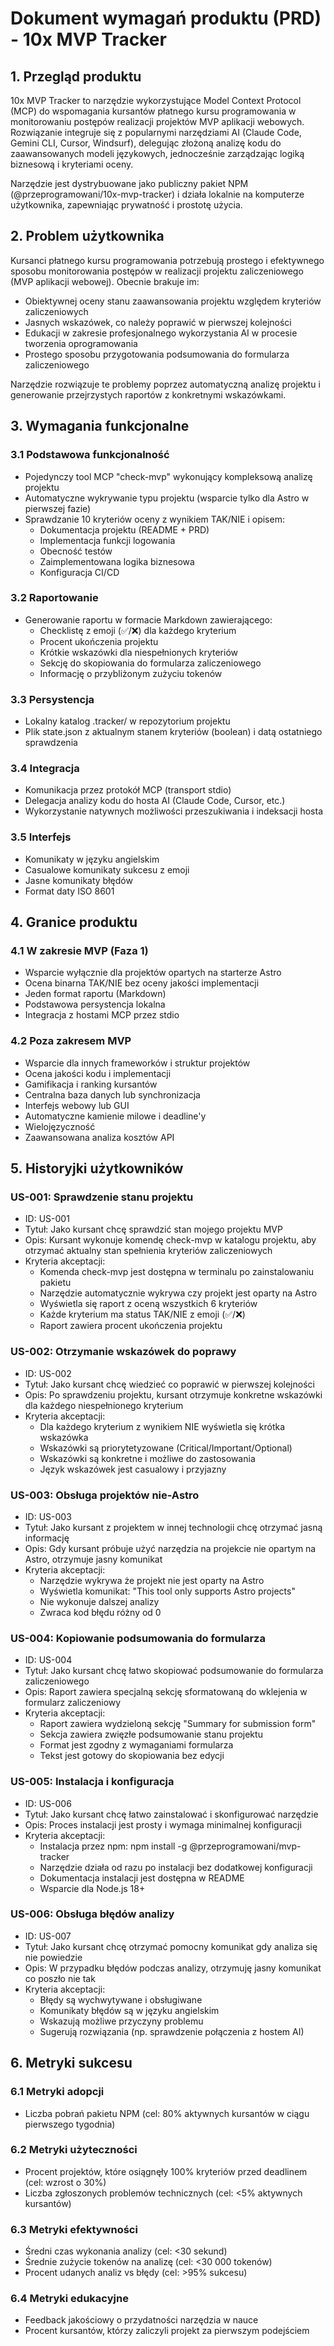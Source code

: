 # Dokument wymagań produktu (PRD) - 10x MVP Tracker

## 1. Przegląd produktu

10x MVP Tracker to narzędzie wykorzystujące Model Context Protocol (MCP) do wspomagania kursantów płatnego kursu programowania w monitorowaniu postępów realizacji projektów MVP aplikacji webowych. Rozwiązanie integruje się z popularnymi narzędziami AI (Claude Code, Gemini CLI, Cursor, Windsurf), delegując złożoną analizę kodu do zaawansowanych modeli językowych, jednocześnie zarządzając logiką biznesową i kryteriami oceny.

Narzędzie jest dystrybuowane jako publiczny pakiet NPM (@przeprogramowani/10x-mvp-tracker) i działa lokalnie na komputerze użytkownika, zapewniając prywatność i prostotę użycia.

## 2. Problem użytkownika

Kursanci płatnego kursu programowania potrzebują prostego i efektywnego sposobu monitorowania postępów w realizacji projektu zaliczeniowego (MVP aplikacji webowej). Obecnie brakuje im:

- Obiektywnej oceny stanu zaawansowania projektu względem kryteriów zaliczeniowych
- Jasnych wskazówek, co należy poprawić w pierwszej kolejności
- Edukacji w zakresie profesjonalnego wykorzystania AI w procesie tworzenia oprogramowania
- Prostego sposobu przygotowania podsumowania do formularza zaliczeniowego

Narzędzie rozwiązuje te problemy poprzez automatyczną analizę projektu i generowanie przejrzystych raportów z konkretnymi wskazówkami.

## 3. Wymagania funkcjonalne

### 3.1 Podstawowa funkcjonalność

- Pojedynczy tool MCP "check-mvp" wykonujący kompleksową analizę projektu
- Automatyczne wykrywanie typu projektu (wsparcie tylko dla Astro w pierwszej fazie)
- Sprawdzanie 10 kryteriów oceny z wynikiem TAK/NIE i opisem:
  - Dokumentacja projektu (README + PRD)
  - Implementacja funkcji logowania
  - Obecność testów
  - Zaimplementowana logika biznesowa
  - Konfiguracja CI/CD

### 3.2 Raportowanie

- Generowanie raportu w formacie Markdown zawierającego:
  - Checklistę z emoji (✅/❌) dla każdego kryterium
  - Procent ukończenia projektu
  - Krótkie wskazówki dla niespełnionych kryteriów
  - Sekcję do skopiowania do formularza zaliczeniowego
  - Informację o przybliżonym zużyciu tokenów

### 3.3 Persystencja

- Lokalny katalog .tracker/ w repozytorium projektu
- Plik state.json z aktualnym stanem kryteriów (boolean) i datą ostatniego sprawdzenia

### 3.4 Integracja

- Komunikacja przez protokół MCP (transport stdio)
- Delegacja analizy kodu do hosta AI (Claude Code, Cursor, etc.)
- Wykorzystanie natywnych możliwości przeszukiwania i indeksacji hosta

### 3.5 Interfejs

- Komunikaty w języku angielskim
- Casualowe komunikaty sukcesu z emoji
- Jasne komunikaty błędów
- Format daty ISO 8601

## 4. Granice produktu

### 4.1 W zakresie MVP (Faza 1)

- Wsparcie wyłącznie dla projektów opartych na starterze Astro
- Ocena binarna TAK/NIE bez oceny jakości implementacji
- Jeden format raportu (Markdown)
- Podstawowa persystencja lokalna
- Integracja z hostami MCP przez stdio

### 4.2 Poza zakresem MVP

- Wsparcie dla innych frameworków i struktur projektów
- Ocena jakości kodu i implementacji
- Gamifikacja i ranking kursantów
- Centralna baza danych lub synchronizacja
- Interfejs webowy lub GUI
- Automatyczne kamienie milowe i deadline'y
- Wielojęzyczność
- Zaawansowana analiza kosztów API

## 5. Historyjki użytkowników

### US-001: Sprawdzenie stanu projektu

- ID: US-001
- Tytuł: Jako kursant chcę sprawdzić stan mojego projektu MVP
- Opis: Kursant wykonuje komendę check-mvp w katalogu projektu, aby otrzymać aktualny stan spełnienia kryteriów zaliczeniowych
- Kryteria akceptacji:
  - Komenda check-mvp jest dostępna w terminalu po zainstalowaniu pakietu
  - Narzędzie automatycznie wykrywa czy projekt jest oparty na Astro
  - Wyświetla się raport z oceną wszystkich 6 kryteriów
  - Każde kryterium ma status TAK/NIE z emoji (✅/❌)
  - Raport zawiera procent ukończenia projektu

### US-002: Otrzymanie wskazówek do poprawy

- ID: US-002
- Tytuł: Jako kursant chcę wiedzieć co poprawić w pierwszej kolejności
- Opis: Po sprawdzeniu projektu, kursant otrzymuje konkretne wskazówki dla każdego niespełnionego kryterium
- Kryteria akceptacji:
  - Dla każdego kryterium z wynikiem NIE wyświetla się krótka wskazówka
  - Wskazówki są priorytetyzowane (Critical/Important/Optional)
  - Wskazówki są konkretne i możliwe do zastosowania
  - Język wskazówek jest casualowy i przyjazny

### US-003: Obsługa projektów nie-Astro

- ID: US-003
- Tytuł: Jako kursant z projektem w innej technologii chcę otrzymać jasną informację
- Opis: Gdy kursant próbuje użyć narzędzia na projekcie nie opartym na Astro, otrzymuje jasny komunikat
- Kryteria akceptacji:
  - Narzędzie wykrywa że projekt nie jest oparty na Astro
  - Wyświetla komunikat: "This tool only supports Astro projects"
  - Nie wykonuje dalszej analizy
  - Zwraca kod błędu różny od 0

### US-004: Kopiowanie podsumowania do formularza

- ID: US-004
- Tytuł: Jako kursant chcę łatwo skopiować podsumowanie do formularza zaliczeniowego
- Opis: Raport zawiera specjalną sekcję sformatowaną do wklejenia w formularz zaliczeniowy
- Kryteria akceptacji:
  - Raport zawiera wydzieloną sekcję "Summary for submission form"
  - Sekcja zawiera zwięzłe podsumowanie stanu projektu
  - Format jest zgodny z wymaganiami formularza
  - Tekst jest gotowy do skopiowania bez edycji

### US-005: Instalacja i konfiguracja

- ID: US-006
- Tytuł: Jako kursant chcę łatwo zainstalować i skonfigurować narzędzie
- Opis: Proces instalacji jest prosty i wymaga minimalnej konfiguracji
- Kryteria akceptacji:
  - Instalacja przez npm: npm install -g @przeprogramowani/mvp-tracker
  - Narzędzie działa od razu po instalacji bez dodatkowej konfiguracji
  - Dokumentacja instalacji jest dostępna w README
  - Wsparcie dla Node.js 18+

### US-006: Obsługa błędów analizy

- ID: US-007
- Tytuł: Jako kursant chcę otrzymać pomocny komunikat gdy analiza się nie powiedzie
- Opis: W przypadku błędów podczas analizy, otrzymuję jasny komunikat co poszło nie tak
- Kryteria akceptacji:
  - Błędy są wychwytywane i obsługiwane
  - Komunikaty błędów są w języku angielskim
  - Wskazują możliwe przyczyny problemu
  - Sugerują rozwiązania (np. sprawdzenie połączenia z hostem AI)

## 6. Metryki sukcesu

### 6.1 Metryki adopcji

- Liczba pobrań pakietu NPM (cel: 80% aktywnych kursantów w ciągu pierwszego tygodnia)

### 6.2 Metryki użyteczności

- Procent projektów, które osiągnęły 100% kryteriów przed deadlinem (cel: wzrost o 30%)
- Liczba zgłoszonych problemów technicznych (cel: <5% aktywnych kursantów)

### 6.3 Metryki efektywności

- Średni czas wykonania analizy (cel: <30 sekund)
- Średnie zużycie tokenów na analizę (cel: <30 000 tokenów)
- Procent udanych analiz vs błędy (cel: >95% sukcesu)

### 6.4 Metryki edukacyjne

- Feedback jakościowy o przydatności narzędzia w nauce
- Procent kursantów, którzy zaliczyli projekt za pierwszym podejściem
